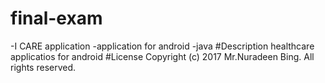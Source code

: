 # final-exam
-I CARE application
-application for android
-java
#Description
healthcare applicatios for android
#License
Copyright (c) 2017 Mr.Nuradeen Bing. All rights reserved.
